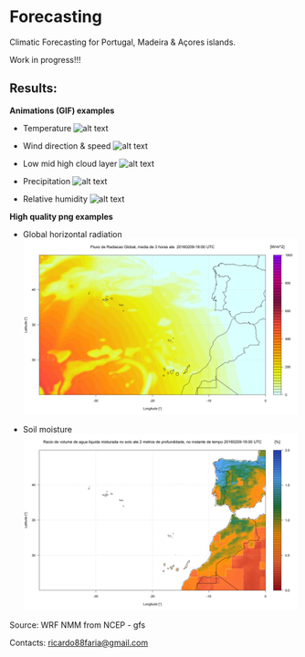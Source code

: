 # Forecasting
Climatic Forecasting for Portugal, Madeira & Açores islands.

Work in progress!!!

## Results:


**Animations (GIF) examples**

* Temperature
![alt text](obs/TMP_20160209-18.gif)

* Wind direction & speed
![alt text](obs/WINDM_20160209-18.gif)

* Low mid high cloud layer
![alt text](obs/TCDC_tot_20160208-12.gif)

* Precipitation
![alt text](obs/PREC_20160209-18.gif)

* Relative humidity
![alt text](obs/HR_20160209-18.gif)


**High quality png examples**

* Global horizontal radiation
![alt text](obs/DSWRF_20160209-18.png)

* Soil moisture
![alt text](obs/SOILL_20160209-18.png)

Source:
WRF NMM from NCEP - gfs

Contacts:
<ricardo88faria@gmail.com>
